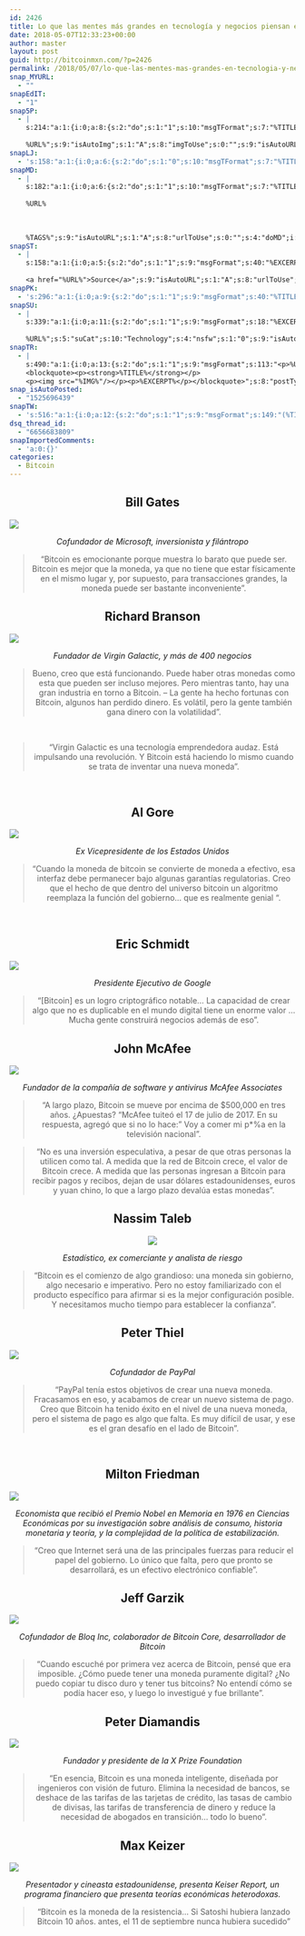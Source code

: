 ```yaml
---
id: 2426
title: Lo que las mentes más grandes en tecnología y negocios piensan en Bitcoin.
date: 2018-05-07T12:33:23+00:00
author: master
layout: post
guid: http://bitcoinmxn.com/?p=2426
permalink: /2018/05/07/lo-que-las-mentes-mas-grandes-en-tecnologia-y-negocios-piensan-en-bitcoin/
snap_MYURL:
  - ""
snapEdIT:
  - "1"
snap5P:
  - |
    s:214:"a:1:{i:0;a:8:{s:2:"do";s:1:"1";s:10:"msgTFormat";s:7:"%TITLE%";s:9:"msgFormat";s:18:"%EXCERPT%
    
    %URL%";s:9:"isAutoImg";s:1:"A";s:8:"imgToUse";s:0:"";s:9:"isAutoURL";s:1:"A";s:8:"urlToUse";s:0:"";s:4:"do5P";i:0;}}";
snapLJ:
  - 's:158:"a:1:{i:0;a:6:{s:2:"do";s:1:"0";s:10:"msgTFormat";s:7:"%TITLE%";s:9:"msgFormat";s:9:"%EXCERPT%";s:9:"isAutoURL";s:1:"A";s:8:"urlToUse";s:0:"";s:4:"doLJ";i:0;}}";'
snapMD:
  - |
    s:182:"a:1:{i:0;a:6:{s:2:"do";s:1:"1";s:10:"msgTFormat";s:7:"%TITLE%";s:9:"msgFormat";s:32:"%EXCERPT%
    
    %URL%
    
    
    
    %TAGS%";s:9:"isAutoURL";s:1:"A";s:8:"urlToUse";s:0:"";s:4:"doMD";i:0;}}";
snapST:
  - |
    s:158:"a:1:{i:0;a:5:{s:2:"do";s:1:"1";s:9:"msgFormat";s:40:"%EXCERPT%
    
    <a href="%URL%">Source</a>";s:9:"isAutoURL";s:1:"A";s:8:"urlToUse";s:0:"";s:4:"doST";i:0;}}";
snapPK:
  - 's:296:"a:1:{i:0;a:9:{s:2:"do";s:1:"1";s:9:"msgFormat";s:40:"%TITLE% - %URL% #bitcoin #mexico #crypto";s:9:"isAutoURL";s:1:"A";s:8:"urlToUse";s:0:"";s:4:"doPK";i:0;s:8:"isPosted";s:1:"1";s:4:"pgID";i:1375933044;s:7:"postURL";s:30:"https://www.plurk.com/p/mr70qc";s:5:"pDate";s:19:"2018-05-07 12:33:43";}}";'
snapSU:
  - |
    s:339:"a:1:{i:0;a:11:{s:2:"do";s:1:"1";s:9:"msgFormat";s:18:"%EXCERPT%
    
    %URL%";s:5:"suCat";s:10:"Technology";s:4:"nsfw";s:1:"0";s:9:"isAutoURL";s:1:"A";s:8:"urlToUse";s:0:"";s:4:"doSU";i:0;s:8:"isPosted";s:1:"1";s:4:"pgID";s:6:"1ySEG3";s:7:"postURL";s:45:"http://www.stumbleupon.com/su/1ySEG3/comments";s:5:"pDate";s:19:"2018-05-07 12:33:58";}}";
snapTR:
  - |
    s:490:"a:1:{i:0;a:13:{s:2:"do";s:1:"1";s:9:"msgFormat";s:113:"<p>%URL%</p>
    <blockquote><p><strong>%TITLE%</strong></p>
    <p><img src="%IMG%"/></p><p>%EXCERPT%</p></blockquote>";s:8:"postType";s:1:"T";s:10:"msgTFormat";s:7:"%TITLE%";s:9:"isAutoImg";s:1:"A";s:8:"imgToUse";s:0:"";s:9:"isAutoURL";s:1:"A";s:8:"urlToUse";s:0:"";s:4:"doTR";i:0;s:8:"isPosted";s:1:"1";s:4:"pgID";i:173669251713;s:7:"postURL";s:46:"http://bitcoinmxn.tumblr.com/post/173669251713";s:5:"pDate";s:19:"2018-05-07 12:33:59";}}";
snap_isAutoPosted:
  - "1525696439"
snapTW:
  - 's:516:"a:1:{i:0;a:12:{s:2:"do";s:1:"1";s:9:"msgFormat";s:149:"(%TITLE%) - %URL% #bitcoin #criptomonedas #criptomoneda #blockchain #bitcoinMexico #bitcoinpanama #bitcoinvenezuela #ethereum #mexico #cryptocurrency";s:8:"attchImg";s:1:"1";s:9:"isAutoImg";s:1:"A";s:8:"imgToUse";s:0:"";s:9:"isAutoURL";s:1:"A";s:8:"urlToUse";s:0:"";s:4:"doTW";i:0;s:8:"isPosted";s:1:"1";s:4:"pgID";s:18:"993468999806738437";s:7:"postURL";s:57:"https://twitter.com/mxn_bitcoin/status/993468999806738437";s:5:"pDate";s:19:"2018-05-07 12:34:03";}}";'
dsq_thread_id:
  - "6656683809"
snapImportedComments:
  - 'a:0:{}'
categories:
  - Bitcoin
---
```

<h2 style="text-align: center;">
  Bill Gates
</h2>

<img class="aligncenter" src="https://upload.wikimedia.org/wikipedia/commons/thumb/0/01/Bill_Gates_July_2014.jpg/509px-Bill_Gates_July_2014.jpg" /> 

<p style="text-align: center;">
  <em>Cofundador de Microsoft, inversionista y filántropo</em>
</p>

<blockquote cite="http://bloomberg.com">
  <p style="text-align: center;">
    &#8220;Bitcoin es emocionante porque muestra lo barato que puede ser. Bitcoin es mejor que la moneda, ya que no tiene que estar físicamente en el mismo lugar y, por supuesto, para transacciones grandes, la moneda puede ser bastante inconveniente&#8221;.
  </p>
</blockquote>

## 

<h2 style="text-align: center;">
  Richard Branson
</h2>

<img class="aligncenter" src="https://upload.wikimedia.org/wikipedia/commons/b/bc/ETalk2008-Sir_Richard_Branson.jpg" /> 

<p style="text-align: center;">
  <em> Fundador de Virgin Galactic, y más de 400 negocios</em>
</p>

<blockquote cite="http://bitcoin.com">
  <p style="text-align: center;">
    Bueno, creo que está funcionando. Puede haber otras monedas como esta que pueden ser incluso mejores. Pero mientras tanto, hay una gran industria en torno a Bitcoin. &#8211; La gente ha hecho fortunas con Bitcoin, algunos han perdido dinero. Es volátil, pero la gente también gana dinero con la volatilidad&#8221;.
  </p>
</blockquote>

&nbsp;

<blockquote cite="http://CNBC.com">
  <p style="text-align: center;">
    &#8220;Virgin Galactic es una tecnología emprendedora audaz. Está impulsando una revolución. Y Bitcoin está haciendo lo mismo cuando se trata de inventar una nueva moneda&#8221;.
  </p>
</blockquote>

&nbsp;

<h2 style="text-align: center;">
  Al Gore
</h2>

<img class="aligncenter" src="https://upload.wikimedia.org/wikipedia/commons/d/d9/Al_Gore.jpg" /> 

<p style="text-align: center;">
  <em>Ex Vicepresidente de los Estados Unidos</em>
</p>

<blockquote cite="https://books.google.cz/books?id=2wCACwAAQBAJ&pg=PA1&lpg=PA1&dq=think+the+fact+that+within+the+bitcoin+universe+an+algorithm&source=bl&ots=e7d4G2jxXR&sig=5Ura9JWa36QbDECbQ4TJnT6oL2M&hl=cs&sa=X&ved=0ahUKEwjUrsnWkfDVAhWJd5oKHZfZCIcQ6AEINDAC#v=onepage&q=think%20the%20fact%20that%20within%20the%20bitcoin%20universe%20an%20algorithm&f=false">
  <p style="text-align: center;">
    &#8220;Cuando la moneda de bitcoin se convierte de moneda a efectivo, esa interfaz debe permanecer bajo algunas garantías regulatorias. Creo que el hecho de que dentro del universo bitcoin un algoritmo reemplaza la función del gobierno&#8230; que es realmente genial &#8220;.
  </p>
</blockquote>

&nbsp;

<h2 style="text-align: center;">
  Eric Schmidt
</h2>

<img class="aligncenter" src="https://c1.staticflickr.com/1/13/13789959_1617e689d6_b.jpg" /> 

<p style="text-align: center;">
  <em>Presidente Ejecutivo de Google</em>
</p>

<blockquote cite="http://www.newsbtc.com/2014/03/16/google-chairman-eric-schmidt-bitcoin-architecture-amazing-advancement/">
  <p style="text-align: center;">
    &#8220;[Bitcoin] es un logro criptográfico notable&#8230; La capacidad de crear algo que no es duplicable en el mundo digital tiene un enorme valor &#8230; Mucha gente construirá negocios además de eso&#8221;.
  </p>
</blockquote>

<h2 style="text-align: center;">
  John McAfee
</h2>

<img class="alignnone" src="https://c1.staticflickr.com/8/7450/27920583266_f13a0b78e0_b.jpg" /> 

<p style="text-align: center;">
  <em>Fundador de la compañía de software y antivirus McAfee Associates</em>
</p>

<blockquote cite="http://www.rt.com">
  <p style="text-align: center;">
    &#8220;A largo plazo, Bitcoin se mueve por encima de $500,000 en tres años. ¿Apuestas? &#8220;McAfee tuiteó el 17 de julio de 2017. En su respuesta, agregó que si no lo hace:&#8221; Voy a comer mi p*%a en la televisión nacional&#8221;.
  </p>
</blockquote>

<blockquote cite="https://www.youtube.com/watch?v=LzGmLDDE2Ss">
  <p style="text-align: center;">
    &#8220;No es una inversión especulativa, a pesar de que otras personas la utilicen como tal. A medida que la red de Bitcoin crece, el valor de Bitcoin crece. A medida que las personas ingresan a Bitcoin para recibir pagos y recibos, dejan de usar dólares estadounidenses, euros y yuan chino, lo que a largo plazo devalúa estas monedas&#8221;.
  </p>
</blockquote>

<h2 style="text-align: center;">
  Nassim Taleb
</h2>

<p style="text-align: center;">
  <em><img class="aligncenter" src="https://c1.staticflickr.com/3/2160/2244201736_34c7a40102_z.jpg" /></em>
</p>

<p style="text-align: center;">
  <em>Estadístico, ex comerciante y analista de riesgo</em>
</p>

<blockquote cite="https://en.wikiquote.org/wiki/Bitcoin">
  <p style="text-align: center;">
    &#8220;Bitcoin es el comienzo de algo grandioso: una moneda sin gobierno, algo necesario e imperativo. Pero no estoy familiarizado con el producto específico para afirmar si es la mejor configuración posible. Y necesitamos mucho tiempo para establecer la confianza&#8221;.
  </p>
</blockquote>

<h2 style="text-align: center;">
  Peter Thiel
</h2>

<img class="aligncenter" src="https://upload.wikimedia.org/wikipedia/commons/b/bb/Peter_Thiel_flag.jpeg" /> 

<p style="text-align: center;">
  <em>Cofundador de PayPal</em>
</p>

<blockquote cite="https://www.cryptocoinsnews.com/paypal-founder-peter-thiel-comments-state-bitcoin/">
  <p style="text-align: center;">
    &#8220;PayPal tenía estos objetivos de crear una nueva moneda. Fracasamos en eso, y acabamos de crear un nuevo sistema de pago. Creo que Bitcoin ha tenido éxito en el nivel de una nueva moneda, pero el sistema de pago es algo que falta. Es muy difícil de usar, y ese es el gran desafío en el lado de Bitcoin&#8221;.
  </p>
</blockquote>

&nbsp;

<h2 style="text-align: center;">
  Milton Friedman
</h2>

<img class="aligncenter" src="https://upload.wikimedia.org/wikipedia/commons/a/a3/Milton-friedman-5.jpg" /> 

<p style="text-align: center;">
  <em>Economista que recibió el Premio Nobel en Memoria en 1976 en Ciencias Económicas por su investigación sobre análisis de consumo, historia monetaria y teoría, y la complejidad de la política de estabilización.</em>
</p>

<blockquote cite="https://www.cryptocoinsnews.com/paypal-founder-peter-thiel-comments-state-bitcoin/">
  <p style="text-align: center;">
    &#8220;Creo que Internet será una de las principales fuerzas para reducir el papel del gobierno. Lo único que falta, pero que pronto se desarrollará, es un efectivo electrónico confiable&#8221;.
  </p>
</blockquote>

<h2 style="text-align: center;">
  Jeff Garzik
</h2>

<img class="aligncenter" src="https://i.imgur.com/qhkAgLO.jpg" /> 

<p style="text-align: center;">
  <em>Cofundador de Bloq Inc, colaborador de Bitcoin Core, desarrollador de Bitcoin</em>
</p>

<blockquote cite="https://www.bitcoin.com/">
  <p style="text-align: center;">
    &#8220;Cuando escuché por primera vez acerca de Bitcoin, pensé que era imposible. ¿Cómo puede tener una moneda puramente digital? ¿No puedo copiar tu disco duro y tener tus bitcoins? No entendí cómo se podía hacer eso, y luego lo investigué y fue brillante&#8221;.
  </p>
</blockquote>

<h2 style="text-align: center;">
  Peter Diamandis
</h2>

<img class="aligncenter" src="https://i.imgur.com/TlAaP5t.jpg" /> 

<p style="text-align: center;">
  <em>Fundador y presidente de la X Prize Foundation</em>
</p>

<blockquote cite="https://www.bitcoin.com/">
  <p style="text-align: center;">
    &#8220;En esencia, Bitcoin es una moneda inteligente, diseñada por ingenieros con visión de futuro. Elimina la necesidad de bancos, se deshace de las tarifas de las tarjetas de crédito, las tasas de cambio de divisas, las tarifas de transferencia de dinero y reduce la necesidad de abogados en transición&#8230; todo lo bueno”.
  </p>
</blockquote>

<h2 style="text-align: center;">
  Max Keizer
</h2>

<img class="aligncenter" src="https://pbs.twimg.com/profile_images/2517460749/dd2a6q138bxzg0b1nd2i_400x400.jpeg" /> 

<p style="text-align: center;">
  <em>Presentador y cineasta estadounidense, presenta Keiser Report, un programa financiero que presenta teorías económicas heterodoxas.</em>
</p>

<blockquote cite="https://www.bitcoin.com/">
  <p style="text-align: center;">
    &#8220;Bitcoin es la moneda de la resistencia&#8230; Si Satoshi hubiera lanzado Bitcoin 10 años. antes, el 11 de septiembre nunca hubiera sucedido&#8221;
  </p>
</blockquote>